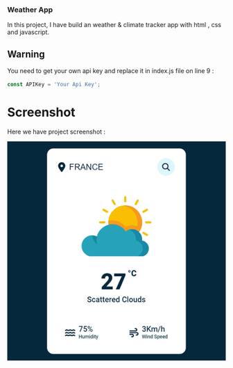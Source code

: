 ### Weather App
In this project, I have build an weather & climate tracker app with html , css and javascript. 

## Warning
You need to get your own api key and replace it in index.js file on line 9 :

```javascript
const APIKey = 'Your Api Key';
```


# Screenshot
Here we have project screenshot :

![screenshot](screenshot.jpg)
